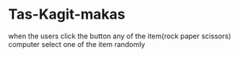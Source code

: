 # Tas-Kagit-makas
when the users click the button any of the item(rock paper scissors) computer select one of the item randomly
